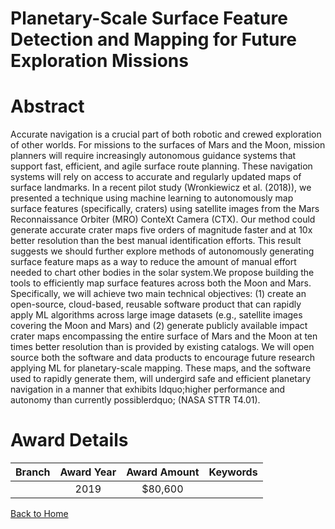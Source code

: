
Planetary-Scale Surface Feature Detection and Mapping for Future Exploration Missions
=====================================================================================

# Abstract


Accurate navigation is a crucial part of both robotic and crewed exploration of other worlds. For missions to the surfaces of Mars and the Moon, mission planners will require increasingly autonomous guidance systems that support fast, efficient, and agile surface route planning. These navigation systems will rely on access to accurate and regularly updated maps of surface landmarks. In a recent pilot study (Wronkiewicz et al. (2018)), we presented a technique using machine learning to autonomously map surface features (specifically, craters) using satellite images from the Mars Reconnaissance Orbiter (MRO) ConteXt Camera (CTX). Our method could generate accurate crater maps five orders of magnitude faster and at 10x better resolution than the best manual identification efforts. This result suggests we should further explore methods of autonomously generating surface feature maps as a way to reduce the amount of manual effort needed to chart other bodies in the solar system.We propose building the tools to efficiently map surface features across both the Moon and Mars. Specifically, we will achieve two main technical objectives: (1) create an open-source, cloud-based, reusable software product that can rapidly apply ML algorithms across large image datasets (e.g., satellite images covering the Moon and Mars) and (2) generate publicly available impact crater maps encompassing the entire surface of Mars and the Moon at ten times better resolution than is provided by existing catalogs. We will open source both the software and data products to encourage future research applying ML for planetary-scale mapping. These maps, and the software used to rapidly generate them, will undergird safe and efficient planetary navigation in a manner that exhibits ldquo;higher performance and autonomy than currently possiblerdquo; (NASA STTR T4.01).  

# Award Details

|Branch|Award Year|Award Amount|Keywords|
| :---: | :---: | :---: | :---: |
||2019|$80,600||
  
  


[Back to Home](https://github.com/chrischow/dod_sbir_awards/Reports/JT/#518)